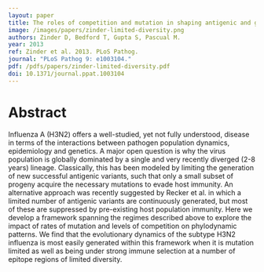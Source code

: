 ```yaml
---
layout: paper
title: The roles of competition and mutation in shaping antigenic and genetic diversity in influenza
image: /images/papers/zinder-limited-diversity.png
authors: Zinder D, Bedford T, Gupta S, Pascual M.
year: 2013
ref: Zinder et al. 2013. PLoS Pathog.
journal: "PLoS Pathog 9: e1003104."
pdf: /pdfs/papers/zinder-limited-diversity.pdf
doi: 10.1371/journal.ppat.1003104 
---
```


# Abstract

Influenza A (H3N2) offers a well-studied, yet not fully understood, disease in terms of the interactions between pathogen population dynamics, epidemiology and genetics. A major open question is why the virus population is globally dominated by a single and very recently diverged (2-8 years) lineage. Classically, this has been modeled by limiting the generation of new successful antigenic variants, such that only a small subset of progeny acquire the necessary mutations to evade host immunity. An alternative approach was recently suggested by Recker et al. in which a limited number of antigenic variants are continuously generated, but most of these are suppressed by pre-existing host population immunity. Here we develop a framework spanning the regimes described above to explore the impact of rates of mutation and levels of competition on phylodynamic patterns. We find that the evolutionary dynamics of the subtype H3N2 influenza is most easily generated within this framework when it is mutation limited as well as being under strong immune selection at a number of epitope regions of limited diversity.
